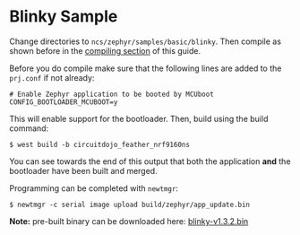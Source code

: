 # Blinky Sample

Change directories to `ncs/zephyr/samples/basic/blinky`. Then compile as shown before in the [compiling section](nrf9160-compiling-app.md) of this guide.

Before you do compile make sure that the following lines are added to the `prj.conf` if not already:

```
# Enable Zephyr application to be booted by MCUboot
CONFIG_BOOTLOADER_MCUBOOT=y
```

This will enable support for the bootloader. Then, build using the build command:

```
$ west build -b circuitdojo_feather_nrf9160ns
```

You can see towards the end of this output that both the application **and** the bootloader have been built and merged.

Programming can be completed with `newtmgr`:

```
$ newtmgr -c serial image upload build/zephyr/app_update.bin
```

**Note:** pre-built binary can be downloaded here: [blinky-v1.3.2.bin](files/blinky-v1.3.2.bin)